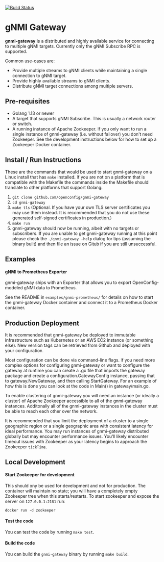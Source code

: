 [![Build Status](https://travis-ci.com/colinmcintosh/gnmi-gateway.svg?token=4PRTtZuk6GbXVpp2sVBw&branch=release)](https://travis-ci.com/colinmcintosh/gnmi-gateway)
# gNMI Gateway

**gnmi-gateway** is a distributed and highly available service for connecting to multiple gNMI
targets. Currently only the gNMI Subscribe RPC is supported.

Common use-cases are:
- Provide multiple streams to gNMI clients while maintaining a single
  connection to gNMI target.
- Provide highly available streams to gNMI clients.
- Distribute gNMI target connections among multiple servers.


## Pre-requisites
- Golang 1.13 or newer
- A target that supports gNMI Subscribe. This is usually a network router or
  switch.
- A running instance of Apache Zookeeper. If you only want to run
  a single instance of gnmi-gateway (i.e. without failover)
  you don't need Zookeeper. See the development instructions below for how
  to set up a Zookeeper Docker container.
  
  
## Install / Run Instructions

These are the commands that would be used to start gnmi-gateway on a Linux
install that has `make` installed. If you are not on a platform that is
compatible with the Makefile the commands inside the Makefile should translate
to other platforms that support Golang.

1.  `git clone github.com/openconfig/gnmi-gateway`
2.  `cd gnmi-gateway`
3.  `make tls` (Optional. If you have your own TLS server certificates
    you may use them instead. It is recommended that you do not use these
    generated self-signed certificates in production.)
4.  `make run`
5.  gnmi-gateway should now be running, albeit with no targets or
    subscribers. If you are unable to get gnmi-gateway running at this point
    please check the `./gnmi-gateway -help` dialog for tips (assuming the
    binary built) and then file an issue on Gitub if you are still unsuccessful.

  
## Examples

#### gNMI to Prometheus Exporter

gnmi-gateway ships with an Exporter that allows you to export
OpenConfig-modeled gNMI data to Prometheus.

See the README in `examples/gnmi-prometheus/` for details on how to start
the gnmi-gateway Docker container and connect it to a Prometheus Docker
container.


## Production Deployment

It is recommended that gnmi-gateway be deployed to immutable infrastructure
such as Kubernetes or an AWS EC2 instance (or something else). New version tags
can be retrieved from Github and deployed with your configuration.

Most configuration can be done via command-line flags. If you need more complex
options for configuring gnmi-gateway or want to configure the gateway at
runtime you can create a .go file that imports the gateway package and create a
configuration.GatewayConfig instance, passing that to gateway.NewGateway, and 
then calling StartGateway. For an example of how this is done you can look at
the code in Main() in gateway/main.go.

To enable clustering of gnmi-gateway you will need an instance (or ideally a
cluster) of Apache Zookeeper accessible to all of the gnmi-gateway instances.
Additonally all of the gnmi-gateway instances in the cluster must be able
to reach each other over the network.

It is recommended that you limit the deployment of a cluster to a single
geographic region or a single geographic area with consistent latency for ideal
performance. You may run instances of gnmi-gateway distributed globally but
may encounter performance issues. You'll likely encounter timeout issues
with Zookeeper as your latency begins to approach the Zookeeper `tickTime`.


## Local Development

#### Start Zookeeper for development

This should ony be used for development and not for production. The
container will maintain no state; you will have a completely empty
Zookeeper tree when this starts/restarts. To start zookeeper and expose the
server on `127.0.0.1:2181` run:

```shell script
docker run -d zookeeper
```

#### Test the code

You can test the code by running `make test`.

#### Build the code

You can build the `gnmi-gateway` binary by running `make build`.

